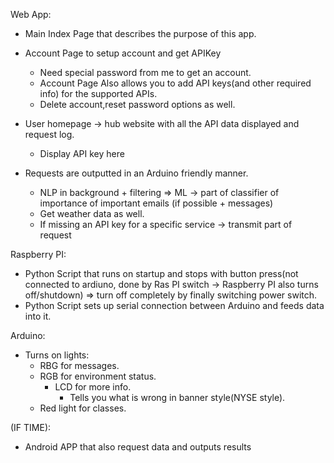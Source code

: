 Web App:

* Main Index Page that describes the purpose of this app.

* Account Page to setup account and get APIKey
    * Need special password from me to get an account.
    * Account Page Also allows you to add API keys(and other required info) for the supported APIs.
    * Delete account,reset password options as well.

* User homepage -> hub website with all the API data displayed and request log.
    * Display API key here

* Requests are outputted in an Arduino friendly manner.
    * NLP in background + filtering => ML -> part of classifier of importance of important emails (if possible + messages)
    * Get weather data as well.
    * If missing an API key for a specific service -> transmit part of request

Raspberry PI:

* Python Script that runs on startup and stops with button press(not connected to ardiuno, done by Ras PI switch
   -> Raspberry PI also turns off/shutdown) => turn off completely by finally switching power switch.
* Python Script sets up serial connection between Arduino and feeds data into it.

Arduino:

* Turns on lights:
    * RBG for messages.
    * RGB for environment status.
        * LCD for more info.
            * Tells you what is wrong in banner style(NYSE style).
    * Red light for classes.

(IF TIME):

* Android APP that also request data and outputs results
